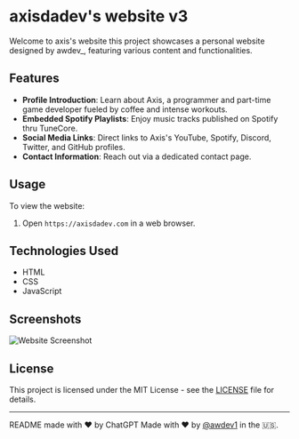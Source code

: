 # axisdadev's website v3

Welcome to axis's website this project showcases a personal website designed by awdev_, featuring various content and functionalities.
## Features

- **Profile Introduction**: Learn about Axis, a programmer and part-time game developer fueled by coffee and intense workouts.
- **Embedded Spotify Playlists**: Enjoy music tracks published on Spotify thru TuneCore.
- **Social Media Links**: Direct links to Axis's YouTube, Spotify, Discord, Twitter, and GitHub profiles.
- **Contact Information**: Reach out via a dedicated contact page.

## Usage

To view the website:
1. Open `https://axisdadev.com` in a web browser.

## Technologies Used

- HTML
- CSS
- JavaScript

## Screenshots

![Website Screenshot](https://github.com/awdev1/axisdadev/assets/165525907/fabf6ffc-f742-4c51-bbfc-e8131bdf9d7d)



## License

This project is licensed under the MIT License - see the [LICENSE](LICENSE) file for details.

---
README made with ❤️ by ChatGPT
Made with ❤️ by [@awdev1](https://github.com/awdev1) in the 🇺🇸.

